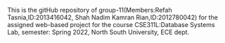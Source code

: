 This is the gitHub repository of group-11(Members:Refah Tasnia,ID:2013416042, Shah Nadim Kamran Rian,ID:2012780042) for the assigned web-based project for the course CSE311L:Database Systems Lab, semester: Spring 2022,  North South University, ECE dept.
